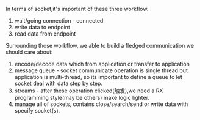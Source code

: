 In terms of socket,it's important of these three workflow.
1. wait/going connection - connected
2. write data to endpoint
3. read data from endpoint

Surrounding those workflow, we able to build a fledged communication
we should care about:
1. encode/decode data which from application or transfer to application
2. message queue - socket communicate operation is single thread but application is multi-thread, so its important to define a
queue to let socket deal with data step by step.
3. streams - after these operation clicked(触发),we need a RX programming style(may be others) make logic lighter.
4. manage all of sockets, contains close/search/send or write data with specify socket(s).